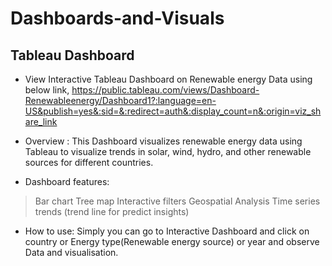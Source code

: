 # Dashboards-and-Visuals

## Tableau Dashboard ##
* View Interactive Tableau Dashboard on Renewable energy Data using below link,
https://public.tableau.com/views/Dashboard-Renewableenergy/Dashboard1?:language=en-US&publish=yes&:sid=&:redirect=auth&:display_count=n&:origin=viz_share_link

* Overview :
This Dashboard visualizes renewable energy data using Tableau to visualize trends in solar, wind, hydro, and other renewable sources for different countries.

* Dashboard features:
> Bar chart
> Tree map
> Interactive filters
> Geospatial Analysis
> Time series trends (trend line for predict insights)

* How to use:
Simply you can go to Interactive Dashboard and click on country or Energy type(Renewable energy source) or year and observe Data and visualisation.
